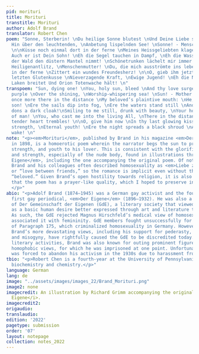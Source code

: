 ```yaml
---
pid: morituri
title: Morituri
transtitle: Morituri
author: Adolf Brand
translator: Robert Chen
poem: "Sonne, Sterberin! \nDu heilige Sonne blutest \nUnd Deine Liebe strömt in Flammenpurpur
  Hin über den leuchtenden, \nAnbetung lispelnden See! \nSonne! - Menschenmutter!
  \n\nKüsse noch einmal dort in der ferne \nMeines Heissgeliebten klagenden Mund:
  Auch er ist Dein Sohn! \nEh die Segel tauchen in Dampf, \nEh die Wasser stehen \nUnd
  der Wald den düstern Mantel nimmt! \nSchönetrunken lächelt mir immer noch \nDein
  Heiligenantlitz, \nMenschenmutter! \nDu, die mich ausströmte ins lebende All, Dort
  in der ferne \nZittert ein wundes Freundesherz! \n\nO, gieb ihm jetzt \nIn Deinem
  letzten Glutenkusse \nNieverzagende Kraft, \nEwige Jugend! \nEh die Nacht das schwarze
  Laken breitet Und Orion Totenwache hält! \n"
transpoem: "Sun, dying one! \nYou, holy sun, bleed \nAnd thy love surges in flaming
  purple \nOver the shining, \nWorship-whispering sea! \nSun! - Mother of man! \n\nKiss
  once more there in the distance \nMy beloved’s plaintive mouth: \nHe, too, is thy
  son! \nEre the sails dip into fog, \nEre the waters stand still \nAnd the forest
  dons a dark cloak!\nSmiling to me still, drunk with beauty, \nYour holy face, \nMother
  of man! \nYou, who cast me into the living All, \nThere in the distance \nA friend’s
  tender heart trembles! \n\nO, give him now \nIn thy last glowing kiss \nUnwavering
  strength, \nEternal youth! \nEre the night spreads a black shroud \nAnd Orion keeps
  wake! \n"
note: "<p><em>Morituri</em>, published by Brand in his magazine <em>Der Eigene</em>
  in 1898, is a homoerotic poem wherein the narrator begs the sun to provide love,
  strength, and youth to his lover. This is consistent with the glorification of health
  and strength, especially of the nude body, found in illustrations throughout <em>Der
  Eigene</em>, including the one accompanying the original poem. Of note here is that
  Brand and his colleagues often described homosexuality as <em>Liebe zwischen Freunden</em>,
  or “love between friends,” so the romance is implicit even without the mention of
  “beloved.” Given Brand’s open hostility towards religion, it is also interesting
  that the poem has a prayer-like quality, which I hoped to preserve in the translation.
  </p>"
abio: "<p>Adolf Brand (1874–1945) was a German gay activist and the founder of the
  first gay periodical, <em>Der Eigene</em> (1896–1932). He was also a founding member
  of Der Gemeinschaft der Eigenen (GdE), a literary society that viewed homosexuality
  as a basic human desire better expressed through art and literature than biology.
  As such, the GdE rejected Magnus Hirschfeld’s medical view of homosexuality, which
  associated it with femininity. GdE members fought unsuccessfully for the reform
  of Paragraph 175, which criminalized homosexuality in Germany. However, some of
  Brand’s more devastating views, including his support for pederasty, white supremacy,
  and misogyny, have rightfully caused the GdE to be discredited today. Beyond his
  literary activities, Brand was also known for outing prominent figures who expressed
  homophobic views, for which he was imprisoned at one point. Unfortunately, Brand
  was forced to abandon his activism in the 1930s due to harassment from Nazi authorities.</p>"
tbio: "<p>Robert Chen is a fourth-year at the University of Pennsylvania studying
  biochemistry and chemistry.</p>"
language: German
lang: de
image: "../assets/images/images_22/Brand_Morituri.png"
image2: none
imagecredit: An illustration by Richard Grimm accompanying the original poem in <i>Der
  Eigene</i>.
imagecredit2: 
origaudio: 
translaudio: 
edition: '2022'
pagetype: submission
order: '07'
layout: notepage
collection: notes_2022
---
```

